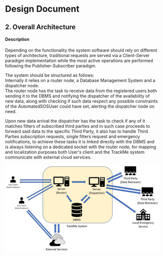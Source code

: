 # Design Document

## 2. Overall Architecture

#### Description

Depending on the functionality the system software should rely on different types of architecture, traditional requests are served via a Client-Server paradigm implementation while the most active operations are performed following the Publisher-Subscriber paradigm.

The system should be structured as follows:  
Internally it relies on a router node, a Database Management System and a dispatcher node.  
The router node has the task to receive data from the registered users both sending it to the DBMS and notifying the dispatcher of the availability of new data, along with checking if such data respect any possible constraints of the AutomatedSOSUser could have set, alerting the dispatcher node on need.
    
 Upon new data arrival the dispatcher has the task to check if any of it matches filters of subscribed third parties and in such case proceeds to forward said data to the specific Third Party, it also has to handle Third Parties subscription requests, single filters request and emergency notifications, to achieve these tasks it is linked directly with the DBMS and is always listening on a dedicated socket with the router node, for mapping and localization purposes both User's client and the TrackMe system communicate with external cloud services.
    
    
<img src="./ArchitectureDiagrams/Architecture.JPG"/>
